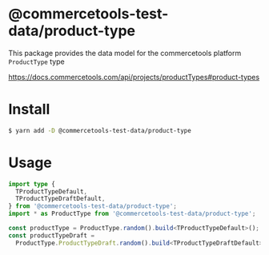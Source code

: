 # @commercetools-test-data/product-type

This package provides the data model for the commercetools platform `ProductType` type

https://docs.commercetools.com/api/projects/productTypes#product-types

# Install

```bash
$ yarn add -D @commercetools-test-data/product-type
```

# Usage

```ts
import type {
  TProductTypeDefault,
  TProductTypeDraftDefault,
} from '@commercetools-test-data/product-type';
import * as ProductType from '@commercetools-test-data/product-type';

const productType = ProductType.random().build<TProductTypeDefault>();
const productTypeDraft =
  ProductType.ProductTypeDraft.random().build<TProductTypeDraftDefault>();
```
